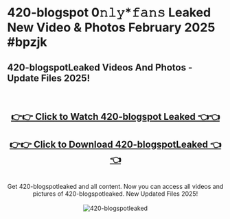 # 420-blogspot 0𝚗𝚕𝚢*𝚏𝚊𝚗𝚜 Leaked New Video & Photos February 2025 #bpzjk

<h2>420-blogspotLeaked Videos And Photos - Update Files 2025!</h2>
<br>
<div align="center">
<h2><a href="https://mediaupload.pro?title=420-blogspot&ref=11F" rel="nofollow">👉👉 Click to Watch 420-blogspot Leaked 👈👈</a></h2>
<h2><a href="https://mediaupload.pro?title=420-blogspot&ref=11F" rel="nofollow">👉👉 Click to Download 420-blogspotLeaked 👈👈</a></h2>
<br>
Get 420-blogspotleaked and all content. Now you can access all videos and pictures of 420-blogspotleaked. New Updated Files 2025!
<br>
<br>
<a href="https://mediaupload.pro?title=420-blogspot&ref=11F" rel="nofollow" data-target="animated-image.originalLink"><img src="https://i.ibb.co/Gkj2r4b/banner.png" alt="420-blogspotleaked" style="max-width: 100%; display: inline-block;" data-target="animated-image.originalImage"></a>
</div>
<br>

